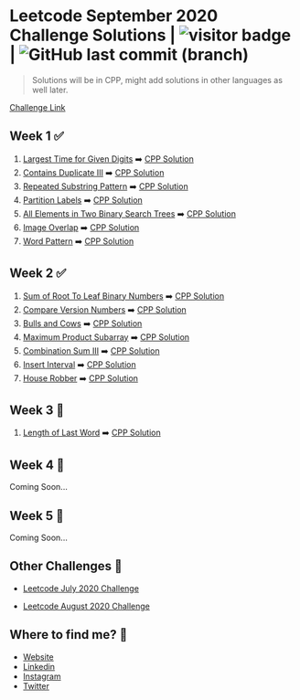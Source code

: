 # Leetcode September 2020 Challenge Solutions | <img src="https://visitor-badge.laobi.icu/badge?page_id=akashrajpurohit.leetcode-september-2020" alt="visitor badge"/> | ![GitHub last commit (branch)](https://img.shields.io/github/last-commit/AkashRajpurohit/leetcode-september-2020-challenge/master)

> Solutions will be in CPP, might add solutions in other languages as well later.

[Challenge Link](https://leetcode.com/explore/challenge/card/september-leetcoding-challenge/)

## Week 1 ✅

1. [Largest Time for Given Digits](https://leetcode.com/explore/challenge/card/september-leetcoding-challenge/554/week-1-september-1st-september-7th/3445/) ➡️ [CPP Solution](Week1/largestTimeFromDigits.cpp)
2. [Contains Duplicate III](https://leetcode.com/explore/challenge/card/september-leetcoding-challenge/554/week-1-september-1st-september-7th/3446/) ➡️ [CPP Solution](Week1/containsNearbyAlmostDuplicate.cpp)
3. [Repeated Substring Pattern](https://leetcode.com/explore/challenge/card/september-leetcoding-challenge/554/week-1-september-1st-september-7th/3447/) ➡️ [CPP Solution](Week1/repeatedSubstringPattern.cpp)
4. [Partition Labels](https://leetcode.com/explore/challenge/card/september-leetcoding-challenge/554/week-1-september-1st-september-7th/3448/) ➡️ [CPP Solution](Week1/partitionLabels.cpp)
5. [All Elements in Two Binary Search Trees](https://leetcode.com/explore/challenge/card/september-leetcoding-challenge/554/week-1-september-1st-september-7th/3449/) ➡️ [CPP Solution](Week1/getAllElements.cpp)
6. [Image Overlap](https://leetcode.com/explore/challenge/card/september-leetcoding-challenge/554/week-1-september-1st-september-7th/3450/) ➡️ [CPP Solution](Week1/largestOverlap.cpp)
7. [Word Pattern](https://leetcode.com/explore/challenge/card/september-leetcoding-challenge/554/week-1-september-1st-september-7th/3451/) ➡️ [CPP Solution](Week1/wordPattern.cpp)

## Week 2 ✅

1. [Sum of Root To Leaf Binary Numbers](https://leetcode.com/explore/challenge/card/september-leetcoding-challenge/555/week-2-september-8th-september-14th/3453/) ➡️ [CPP Solution](Week2/sumRootToLeaf.cpp)
2. [Compare Version Numbers](https://leetcode.com/explore/challenge/card/september-leetcoding-challenge/555/week-2-september-8th-september-14th/3454/) ➡️ [CPP Solution](Week2/compareVersion.cpp)
3. [Bulls and Cows](https://leetcode.com/explore/challenge/card/september-leetcoding-challenge/555/week-2-september-8th-september-14th/3455/) ➡️ [CPP Solution](Week2/getHint.cpp)
4. [Maximum Product Subarray](https://leetcode.com/explore/challenge/card/september-leetcoding-challenge/555/week-2-september-8th-september-14th/3456/) ➡️ [CPP Solution](Week2/maxProduct.cpp)
5. [Combination Sum III](https://leetcode.com/explore/challenge/card/september-leetcoding-challenge/555/week-2-september-8th-september-14th/3457/) ➡️ [CPP Solution](Week2/combinationSum3.cpp)
6. [Insert Interval](https://leetcode.com/explore/challenge/card/september-leetcoding-challenge/555/week-2-september-8th-september-14th/3458/) ➡️ [CPP Solution](Week2/insert.cpp)
7. [House Robber](https://leetcode.com/explore/challenge/card/september-leetcoding-challenge/555/week-2-september-8th-september-14th/3459/) ➡️ [CPP Solution](Week2/rob.cpp)

## Week 3 🚧

1. [Length of Last Word](https://leetcode.com/explore/challenge/card/september-leetcoding-challenge/556/week-3-september-15th-september-21st/3461/) ➡️ [CPP Solution](Week3/lengthOfLastWord.cpp)

## Week 4 🚧

Coming Soon...

## Week 5 🚧

Coming Soon...

## Other Challenges 💪

- [Leetcode July 2020 Challenge](https://github.com/AkashRajpurohit/leetcode-july-2020-challenge)

- [Leetcode August 2020 Challenge](https://github.com/AkashRajpurohit/leetcode-august-2020-challenge)

## Where to find me? 🌟

- [Website](https://akashwho.codes/)
- [Linkedin](https://www.linkedin.com/in/AkashRajpurohit)
- [Instagram](https://www.instagram.com/akashwho.codes)
- [Twitter](https://www.twitter.com/AkashWhoCodes)
